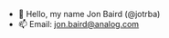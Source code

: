 - 👋 Hello, my name Jon Baird (@jotrba)
- 📫 Email: jon.baird@analog.com

<!---
jotrba/jotrba is a ✨ special ✨ repository because its `README.md` (this file) appears on your GitHub profile.
You can click the Preview link to take a look at your changes.
--->
